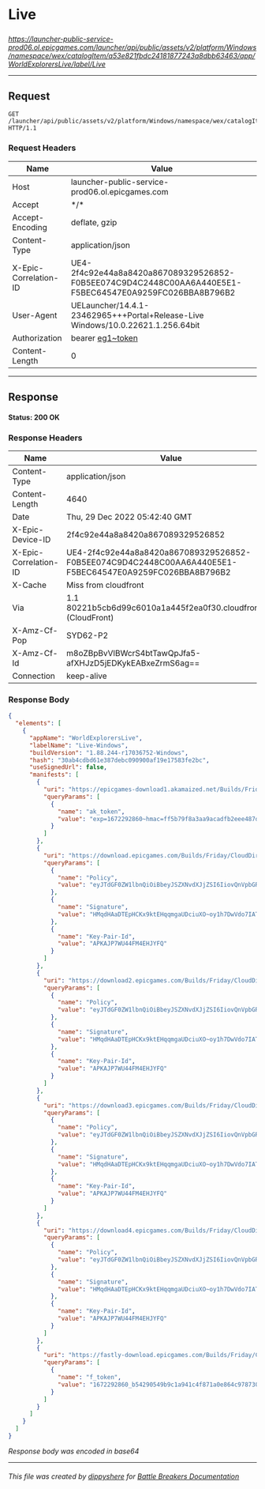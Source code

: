 # Live

#####

*https://launcher-public-service-prod06.ol.epicgames.com/launcher/api/public/assets/v2/platform/Windows/namespace/wex/catalogItem/a53e821fbdc24181877243a8dbb63463/app/WorldExplorersLive/label/Live*



___

## Request

```http request
GET /launcher/api/public/assets/v2/platform/Windows/namespace/wex/catalogItem/a53e821fbdc24181877243a8dbb63463/app/WorldExplorersLive/label/Live HTTP/1.1
```





### Request Headers

| Name | Value |
|---|---|
| Host | launcher-public-service-prod06.ol.epicgames.com |
| Accept | \*/\* |
| Accept-Encoding | deflate, gzip |
| Content-Type | application/json |
| X-Epic-Correlation-ID | UE4-2f4c92e44a8a8420a867089329526852-F0B5EE074C9D4C2448C00AA6A440E5E1-F5BEC64547E0A9259FC026BBA8B796B2 |
| User-Agent | UELauncher/14.4.1-23462965+++Portal+Release-Live Windows/10.0.22621.1.256.64bit |
| Authorization | bearer [eg1~token](https://github.com/dippyshere/battle-breakers-documentation/blob/master/docs/common/tokens/eg1.md) |
| Content-Length | 0 |



___

## Response

#### Status: 200 OK




### Response Headers

| Name | Value |
|---|---|
| Content-Type | application/json |
| Content-Length | 4640 |
| Date | Thu, 29 Dec 2022 05:42:40 GMT |
| X-Epic-Device-ID | 2f4c92e44a8a8420a867089329526852 |
| X-Epic-Correlation-ID | UE4-2f4c92e44a8a8420a867089329526852-F0B5EE074C9D4C2448C00AA6A440E5E1-F5BEC64547E0A9259FC026BBA8B796B2 |
| X-Cache | Miss from cloudfront |
| Via | 1.1 80221b5cb6d99c6010a1a445f2ea0f30.cloudfront.net (CloudFront) |
| X-Amz-Cf-Pop | SYD62-P2 |
| X-Amz-Cf-Id | m8oZBpBvVlBWcrS4btTawQpJfa5-afXHJzD5jEDKykEABxeZrmS6ag== |
| Connection | keep-alive |


### Response Body

```json
{
  "elements": [
    {
      "appName": "WorldExplorersLive",
      "labelName": "Live-Windows",
      "buildVersion": "1.88.244-r17036752-Windows",
      "hash": "30ab4cdbd61e387debc090900af19e17583fe2bc",
      "useSignedUrl": false,
      "manifests": [
        {
          "uri": "https://epicgames-download1.akamaized.net/Builds/Friday/CloudDir/x827csLTWSMKpX5tvEuq2_z56FJcUw.manifest",
          "queryParams": [
            {
              "name": "ak_token",
              "value": "exp=1672292860~hmac=ff5b79f8a3aa9acadfb2eee487dcccda1ccbfffe3e4114c0799dff2707dca310"
            }
          ]
        },
        {
          "uri": "https://download.epicgames.com/Builds/Friday/CloudDir/x827csLTWSMKpX5tvEuq2_z56FJcUw.manifest",
          "queryParams": [
            {
              "name": "Policy",
              "value": "eyJTdGF0ZW1lbnQiOiBbeyJSZXNvdXJjZSI6IiovQnVpbGRzL0ZyaWRheS9DbG91ZERpci94ODI3Y3NMVFdTTUtwWDV0dkV1cTJfejU2RkpjVXcubWFuaWZlc3QiLCJDb25kaXRpb24iOnsiRGF0ZUxlc3NUaGFuIjp7IkFXUzpFcG9jaFRpbWUiOjE2NzIyOTI4NjB9LCJJcEFkZHJlc3MiOnsiQVdTOlNvdXJjZUlwIjoiMC4wLjAuMC8wIn19fV19"
            },
            {
              "name": "Signature",
              "value": "HMqdHAaDTEpHCKx9ktEHqqmgaUDciuXO~oy1h7DwVdo7IATGNc9HiBp6M6arrutkIRGWdkyAzVQzQqvkjJVsnT~b~JHbOmyJjDWWlbtFvhpq8jg2W0O9DIYVHwLhrcWRYzht2Ttx9gbb7DPxVpJhQuGZ1weZc6wQ-HfJ4cn5kZ7kxoDsEeur39tQ~edak-QxgSJ9CBvALp4ubM1XtHoKoA-41K7YNXdKxi2pxEREjT7jGIPxLVUItE6Q8gEdbZArhEDwna64qObMQaUTXlufBQ3siZl24-7pjg3g8-eivCH5uAZoJaA7hzqOERcRCkq3Nz85yhYNb~zsfWVdwMQazw__"
            },
            {
              "name": "Key-Pair-Id",
              "value": "APKAJP7WU44FM4EHJYFQ"
            }
          ]
        },
        {
          "uri": "https://download2.epicgames.com/Builds/Friday/CloudDir/x827csLTWSMKpX5tvEuq2_z56FJcUw.manifest",
          "queryParams": [
            {
              "name": "Policy",
              "value": "eyJTdGF0ZW1lbnQiOiBbeyJSZXNvdXJjZSI6IiovQnVpbGRzL0ZyaWRheS9DbG91ZERpci94ODI3Y3NMVFdTTUtwWDV0dkV1cTJfejU2RkpjVXcubWFuaWZlc3QiLCJDb25kaXRpb24iOnsiRGF0ZUxlc3NUaGFuIjp7IkFXUzpFcG9jaFRpbWUiOjE2NzIyOTI4NjB9LCJJcEFkZHJlc3MiOnsiQVdTOlNvdXJjZUlwIjoiMC4wLjAuMC8wIn19fV19"
            },
            {
              "name": "Signature",
              "value": "HMqdHAaDTEpHCKx9ktEHqqmgaUDciuXO~oy1h7DwVdo7IATGNc9HiBp6M6arrutkIRGWdkyAzVQzQqvkjJVsnT~b~JHbOmyJjDWWlbtFvhpq8jg2W0O9DIYVHwLhrcWRYzht2Ttx9gbb7DPxVpJhQuGZ1weZc6wQ-HfJ4cn5kZ7kxoDsEeur39tQ~edak-QxgSJ9CBvALp4ubM1XtHoKoA-41K7YNXdKxi2pxEREjT7jGIPxLVUItE6Q8gEdbZArhEDwna64qObMQaUTXlufBQ3siZl24-7pjg3g8-eivCH5uAZoJaA7hzqOERcRCkq3Nz85yhYNb~zsfWVdwMQazw__"
            },
            {
              "name": "Key-Pair-Id",
              "value": "APKAJP7WU44FM4EHJYFQ"
            }
          ]
        },
        {
          "uri": "https://download3.epicgames.com/Builds/Friday/CloudDir/x827csLTWSMKpX5tvEuq2_z56FJcUw.manifest",
          "queryParams": [
            {
              "name": "Policy",
              "value": "eyJTdGF0ZW1lbnQiOiBbeyJSZXNvdXJjZSI6IiovQnVpbGRzL0ZyaWRheS9DbG91ZERpci94ODI3Y3NMVFdTTUtwWDV0dkV1cTJfejU2RkpjVXcubWFuaWZlc3QiLCJDb25kaXRpb24iOnsiRGF0ZUxlc3NUaGFuIjp7IkFXUzpFcG9jaFRpbWUiOjE2NzIyOTI4NjB9LCJJcEFkZHJlc3MiOnsiQVdTOlNvdXJjZUlwIjoiMC4wLjAuMC8wIn19fV19"
            },
            {
              "name": "Signature",
              "value": "HMqdHAaDTEpHCKx9ktEHqqmgaUDciuXO~oy1h7DwVdo7IATGNc9HiBp6M6arrutkIRGWdkyAzVQzQqvkjJVsnT~b~JHbOmyJjDWWlbtFvhpq8jg2W0O9DIYVHwLhrcWRYzht2Ttx9gbb7DPxVpJhQuGZ1weZc6wQ-HfJ4cn5kZ7kxoDsEeur39tQ~edak-QxgSJ9CBvALp4ubM1XtHoKoA-41K7YNXdKxi2pxEREjT7jGIPxLVUItE6Q8gEdbZArhEDwna64qObMQaUTXlufBQ3siZl24-7pjg3g8-eivCH5uAZoJaA7hzqOERcRCkq3Nz85yhYNb~zsfWVdwMQazw__"
            },
            {
              "name": "Key-Pair-Id",
              "value": "APKAJP7WU44FM4EHJYFQ"
            }
          ]
        },
        {
          "uri": "https://download4.epicgames.com/Builds/Friday/CloudDir/x827csLTWSMKpX5tvEuq2_z56FJcUw.manifest",
          "queryParams": [
            {
              "name": "Policy",
              "value": "eyJTdGF0ZW1lbnQiOiBbeyJSZXNvdXJjZSI6IiovQnVpbGRzL0ZyaWRheS9DbG91ZERpci94ODI3Y3NMVFdTTUtwWDV0dkV1cTJfejU2RkpjVXcubWFuaWZlc3QiLCJDb25kaXRpb24iOnsiRGF0ZUxlc3NUaGFuIjp7IkFXUzpFcG9jaFRpbWUiOjE2NzIyOTI4NjB9LCJJcEFkZHJlc3MiOnsiQVdTOlNvdXJjZUlwIjoiMC4wLjAuMC8wIn19fV19"
            },
            {
              "name": "Signature",
              "value": "HMqdHAaDTEpHCKx9ktEHqqmgaUDciuXO~oy1h7DwVdo7IATGNc9HiBp6M6arrutkIRGWdkyAzVQzQqvkjJVsnT~b~JHbOmyJjDWWlbtFvhpq8jg2W0O9DIYVHwLhrcWRYzht2Ttx9gbb7DPxVpJhQuGZ1weZc6wQ-HfJ4cn5kZ7kxoDsEeur39tQ~edak-QxgSJ9CBvALp4ubM1XtHoKoA-41K7YNXdKxi2pxEREjT7jGIPxLVUItE6Q8gEdbZArhEDwna64qObMQaUTXlufBQ3siZl24-7pjg3g8-eivCH5uAZoJaA7hzqOERcRCkq3Nz85yhYNb~zsfWVdwMQazw__"
            },
            {
              "name": "Key-Pair-Id",
              "value": "APKAJP7WU44FM4EHJYFQ"
            }
          ]
        },
        {
          "uri": "https://fastly-download.epicgames.com/Builds/Friday/CloudDir/x827csLTWSMKpX5tvEuq2_z56FJcUw.manifest",
          "queryParams": [
            {
              "name": "f_token",
              "value": "1672292860_b54290549b9c1a941c4f871a0e864c978730c63a"
            }
          ]
        }
      ]
    }
  ]
}
```

*Response body was encoded in base64*

___

###### This file was created by [dippyshere](https://github.com/dippyshere) for [Battle Breakers Documentation](https://github.com/dippyshere/battle-breakers-documentation)
